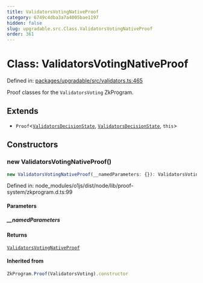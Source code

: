 ```yaml
---
title: ValidatorsVotingNativeProof
category: 6749c4dba3a7a4005bae1197
hidden: false
slug: upgradable.src.Class.ValidatorsVotingNativeProof
order: 361
---
```


# Class: ValidatorsVotingNativeProof

Defined in: [packages/upgradable/src/validators.ts:465](https://github.com/zkcloudworker/minatokens-lib/blob/main/packages/upgradable/src/validators.ts#L465)

Proof classes for the `ValidatorsVoting` ZkProgram.

## Extends

- `Proof`\<[`ValidatorsDecisionState`](upgradablesrcclassvalidatorsdecisionstate), [`ValidatorsDecisionState`](upgradablesrcclassvalidatorsdecisionstate), `this`\>

## Constructors

### new ValidatorsVotingNativeProof()

```ts
new ValidatorsVotingNativeProof(__namedParameters: {}): ValidatorsVotingNativeProof
```

Defined in: node\_modules/o1js/dist/node/lib/proof-system/zkprogram.d.ts:99

#### Parameters

##### \_\_namedParameters

#### Returns

[`ValidatorsVotingNativeProof`](upgradablesrcclassvalidatorsvotingnativeproof)

#### Inherited from

```ts
ZkProgram.Proof(ValidatorsVoting).constructor
```
